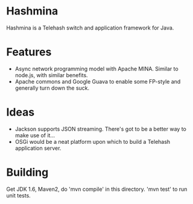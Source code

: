 Hashmina
========
Hashmina is a Telehash switch and application framework for Java.

Features
========
* Async network programming model with Apache MINA. Similar to node.js, with similar benefits.
* Apache commons and Google Guava to enable some FP-style and generally turn down the suck.

Ideas
=====
* Jackson supports JSON streaming. There's got to be a better way to make use of it...
* OSGi would be a neat platform upon which to build a Telehash application server.

Building
========
Get JDK 1.6, Maven2, do 'mvn compile' in this directory. 'mvn test' to run unit tests.

